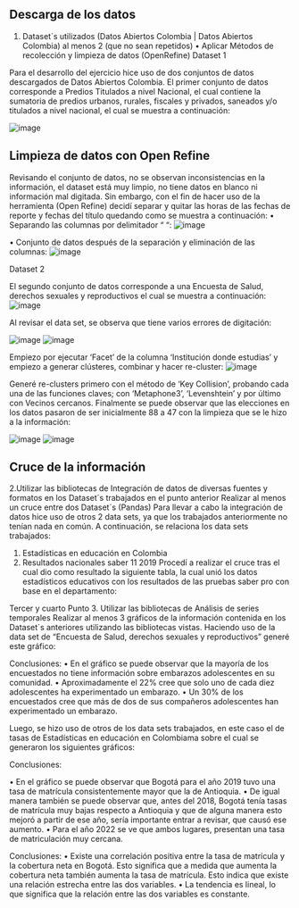## Descarga de los datos

1.	Dataset´s utilizados (Datos Abiertos Colombia | Datos Abiertos Colombia) al menos 2 (que no sean repetidos)
•	Aplicar Métodos de recolección y limpieza de datos (OpenRefine)
Dataset 1

Para el desarrollo del ejercicio hice uso de dos conjuntos de datos descargados de Datos Abiertos Colombia. 
El primer conjunto de datos corresponde a Predios Titulados a nivel Nacional, el cual contiene la sumatoria de predios urbanos, rurales, fiscales y privados, saneados y/o titulados a nivel nacional, el cual se muestra a continuación:

![image](https://github.com/kathy-oviedo/Proyecto-Final-Bootcamp/assets/161944778/7195121e-27c0-4b18-8cc8-87334f0cacd0)


## Limpieza de datos con Open Refine
Revisando el conjunto de datos, no se observan inconsistencias en la información, el dataset está muy limpio, no tiene datos en blanco ni información mal digitada. Sin embargo, con el fin de hacer uso de la herramienta (Open Refine) decidí separar y quitar las horas de las fechas de reporte y fechas del título quedando como se muestra a continuación:
•	Separando las columnas por delimitador “ “:
 ![image](https://github.com/kathy-oviedo/Proyecto-Final-Bootcamp/assets/161944778/f794df83-dae9-4ae1-ac66-ba2afc387142)

•	Conjunto de datos después de la separación y eliminación de las columnas:
 ![image](https://github.com/kathy-oviedo/Proyecto-Final-Bootcamp/assets/161944778/81a7838e-9ab8-4496-9aab-cf35003eed62)

Dataset 2

El segundo conjunto de datos corresponde a una Encuesta de Salud, derechos sexuales y reproductivos el cual se muestra a continuación:
 ![image](https://github.com/kathy-oviedo/Proyecto-Final-Bootcamp/assets/161944778/c6326dff-402c-448f-a06a-6a7340b93da2)

Al revisar el data set, se observa que tiene varios errores de digitación:

![image](https://github.com/kathy-oviedo/Proyecto-Final-Bootcamp/assets/161944778/36f53761-016a-4b83-88bf-60038a2538fa)
![image](https://github.com/kathy-oviedo/Proyecto-Final-Bootcamp/assets/161944778/f2e98cde-c3e9-4372-90b1-d12f2a516f8d)

Empiezo por ejecutar ‘Facet’ de la columna ‘Institución donde estudias’ y empiezo a generar clústeres, combinar y hacer re-cluster:
![image](https://github.com/kathy-oviedo/Proyecto-Final-Bootcamp/assets/161944778/a8e237ef-d7d3-481c-9696-134afbe49e17)

Generé re-clusters primero con el método de ‘Key Collision’, probando cada una de las funciones claves; con ‘Metaphone3’, ‘Levenshtein’ y por último con Vecinos cercanos.
Finalmente se puede observar que las elecciones en los datos pasaron de ser inicialmente 88 a 47 con la limpieza que se le hizo a la información:

![image](https://github.com/kathy-oviedo/Proyecto-Final-Bootcamp/assets/161944778/43fe6877-9435-456d-a217-708796a8c9b0)
![image](https://github.com/kathy-oviedo/Proyecto-Final-Bootcamp/assets/161944778/86ee2aa2-ef46-4acf-8879-8add9154ba26)

## Cruce de la información

 2.Utilizar las bibliotecas de Integración de datos de diversas fuentes y formatos en los Dataset´s trabajados en el punto anterior 
Realizar al menos un cruce entre dos Dataset´s (Pandas)
Para llevar a cabo la integración de datos hice uso de otros 2 data sets, ya que los trabajados anteriormente no tenían nada en común. A continuación, se relaciona los data sets trabajados:
1.	Estadísticas en educación en Colombia
2.	Resultados nacionales saber 11 2019
Procedí a realizar el cruce tras el cual dio como resultado la siguiente tabla, la cual unió los datos estadísticos educativos con los resultados de las pruebas saber pro con base en el departamento:
 
Tercer y cuarto Punto
 3. Utilizar las bibliotecas de Análisis de series temporales 
Realizar al menos 3 gráficos de la información contenida en los Dataset´s anteriores utilizando las bibliotecas vistas.
Haciendo uso de la data set de “Encuesta de Salud, derechos sexuales y reproductivos” generé este gráfico:
 
Conclusiones:
•	En el gráfico se puede observar que la mayoría de los encuestados no tiene información sobre embarazos adolescentes en su comunidad.
•	Aproximadamente el 22% cree que solo uno de cada diez adolescentes ha experimentado un embarazo.
•	Un 30% de los encuestados cree que más de dos de sus compañeros adolescentes han experimentado un embarazo.

Luego, se hizo uso de otros de los data sets trabajados, en este caso el de tasas de Estadísticas en educación en Colombiama sobre el cual se generaron los siguientes gráficos:

 
Conclusiones:

•	En el gráfico se puede observar que Bogotá para el año 2019 tuvo una tasa de matrícula consistentemente mayor que la de Antioquia.
•	De igual manera también se puede observar que, antes del 2018, Bogotá tenía tasas de matrícula muy bajas respecto a Antioquia y que de alguna manera esto mejoró a partir de ese año, sería importante entrar a revisar, que causó ese aumento. 
•	Para el año 2022 se ve que ambos lugares, presentan una tasa de matriculación muy cercana.
 
Conclusiones:
•	Existe una correlación positiva entre la tasa de matrícula y la cobertura neta en Bogotá. Esto significa que a medida que aumenta la cobertura neta también aumenta la tasa de matrícula. Esto indica que existe una relación estrecha entre las dos variables.
•	La tendencia es lineal, lo que significa que la relación entre las dos variables es constante.





